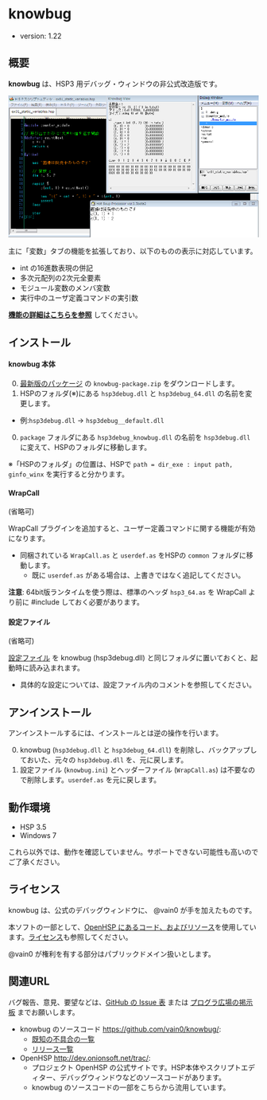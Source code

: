 ﻿# knowbug
* version: 1.22

## 概要

**knowbug** は、HSP3 用デバッグ・ウィンドウの非公式改造版です。

![スクリーンショット](./package/screenshot/static_variables.png)

主に「変数」タブの機能を拡張しており、以下のものの表示に対応しています。

* int の16進数表現の併記
* 多次元配列の2次元全要素
* モジュール変数のメンバ変数
* 実行中のユーザ定義コマンドの実引数

**[機能の詳細はこちらを参照](details.md)** してください。

## インストール

#### knowbug 本体

0. [最新版のパッケージ](https://github.com/vain0/knowbug/releases/latest) の `knowbug-package.zip` をダウンロードします。
0. HSPのフォルダ(※)にある ``hsp3debug.dll`` と ``hsp3debug_64.dll`` の名前を変更します。
  * 例:``hsp3debug.dll`` → ``hsp3debug__default.dll``
0. `package` フォルダにある ``hsp3debug_knowbug.dll`` の名前を ``hsp3debug.dll`` に変えて、HSPのフォルダに移動します。

※「HSPのフォルダ」の位置は、HSPで ``path = dir_exe : input path, ginfo_winx`` を実行すると分かります。

#### WrapCall

(省略可)

WrapCall プラグインを追加すると、ユーザー定義コマンドに関する機能が有効になります。

* 同梱されている ``WrapCall.as`` と ``userdef.as`` をHSPの `common` フォルダに移動します。
  * 既に ``userdef.as`` がある場合は、上書きではなく追記してください。

**注意**: 64bit版ランタイムを使う際は、標準のヘッダ ``hsp3_64.as`` を WrapCall より前に \#include しておく必要があります。

#### 設定ファイル

(省略可)

[設定ファイル](./package/knowbug.ini) を knowbug (hsp3debug.dll) と同じフォルダに置いておくと、起動時に読み込まれます。

* 具体的な設定については、設定ファイル内のコメントを参照してください。

## アンインストール

アンインストールするには、インストールとは逆の操作を行います。

0. knowbug (``hsp3debug.dll`` と ``hsp3debug_64.dll``) を削除し、バックアップしておいた、元々の ``hsp3debug.dll`` を、元に戻します。
0. 設定ファイル (``knowbug.ini``) とヘッダーファイル (``WrapCall.as``) は不要なので削除します。``userdef.as`` を元に戻します。

## 動作環境

* HSP 3.5
* Windows 7

これら以外では、動作を確認していません。サポートできない可能性も高いのでご了承ください。

## ライセンス

knowbug は、公式のデバッグウィンドウに、 @vain0 が手を加えたものです。

本ソフトの一部として、[OpenHSP にあるコード、およびリソース](http://dev.onionsoft.net/trac/openhsp/browser/trunk/tools/win32/hsp3debug)を使用しています。[ライセンス](./package/License/License_j.txt)も参照してください。

@vain0 が権利を有する部分はパブリックドメイン扱いとします。

## 関連URL

バグ報告、意見、要望などは、[GitHub の Issue 表](https://github.com/vain0/knowbug/issues) または [プログラ広場の掲示板](http://uedai-kami.bbs.fc2.com/) までお願いします。

* knowbug のソースコード <https://github.com/vain0/knowbug/>:
  * [既知の不具合の一覧](https://github.com/vain0/knowbug/labels/bug)
  * [リリース一覧](https://github.com/vain0/knowbug/releases)
* OpenHSP <http://dev.onionsoft.net/trac/>:
  * プロジェクト OpenHSP の公式サイトです。HSP本体やスクリプトエディター、デバッグウィンドウなどのソースコードがあります。
  * knowbug のソースコードの一部をこちらから流用しています。
